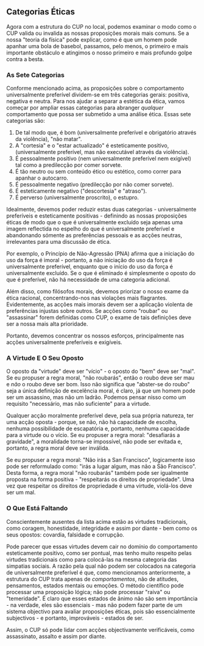 ## Categorias Éticas

Agora com a estrutura do CUP no local, podemos examinar o modo como o CUP valida ou invalida as nossas proposições morais mais comuns. Se a nossa "teoria da física" pode explicar, como é que um homem pode apanhar uma bola de basebol, passamos, pelo menos, o primeiro e mais importante obstáculo e atingimos o nosso primeiro e mais profundo golpe contra a besta.

### As Sete Categorias

Conforme mencionado acima, as proposições sobre o comportamento universalmente preferível dividem-se em três categorias gerais: positiva, negativa e neutra. Para nos ajudar a separar a estética da ética, vamos começar por ampliar essas categorias para abranger *qualquer* comportamento que possa ser submetido a uma análise ética. Essas sete categorias são:

1. De tal modo que, é bom (universalmente preferível e obrigatório através da violência), "não matar".
2. A "cortesia" e o "estar actualizado" é esteticamente positivo, (universalmente preferível, mas não executável através da violência).
3. É pessoalmente positivo (nem universalmente preferível nem exigível) tal como a predilecção por comer sorvete.
4. É tão neutro ou sem conteúdo ético ou estético, como correr para apanhar o autocarro.
5. É pessoalmente negativo (predilecção por não comer sorvete).
6. É esteticamente negativo ("descortesia" e "atraso").
7. É perverso (universalmente proscrito), o estupro.

Idealmente, devemos poder reduzir estas duas categorias - universalmente preferíveis e esteticamente positivas - definindo as nossas proposições éticas de modo que o que é universalmente excluído seja apenas uma imagem reflectida no espelho do que é universalmente preferível e abandonando sómente as preferências pessoais e as acções neutras, irrelevantes para uma discussão de ética.

Por exemplo, o Princípio de Não-Agressão (PNA) afirma que a iniciação do uso da força é imoral - portanto, a não iniciação do uso da força é universalmente preferível, enquanto que o início do uso da força é universalmente excluído. Se o que é eliminado é simplesmente o oposto do que é preferível, não há necessidade de uma categoria adicional.

Além disso, como filósofos morais, devemos priorizar o nosso exame da ética racional, concentrando-nos nas violações mais flagrantes. Evidentemente, as acções mais imorais devem ser a aplicação violenta de preferências injustas sobre outros. Se acções como "roubar" ou "assassinar" forem definidas como CUP, o exame de tais definições deve ser a nossa mais alta prioridade.

Portanto, devemos concentrar os nossos esforços, principalmente nas acções universalmente preferíveis e exigíveis.

### A Virtude E O Seu Oposto

O oposto da "virtude" deve ser "vício" - o oposto do "bem" deve ser "mal". Se eu propuser a regra moral, "não roubarás", então o roubo deve ser mau e *não* o roubo deve ser bom. Isso não significa que "abster-se do roubo" seja a única definição de excelência moral, é claro, já que um homem pode ser um assassino, mas não um ladrão. Podemos pensar nisso como um requisito "necessário, mas não suficiente" para a virtude.

Qualquer acção moralmente preferível deve, pela sua própria natureza, ter uma acção oposta - porque, se não, não há capacidade de escolha, nenhuma possibilidade de escapatória e, portanto, nenhuma capacidade para a virtude ou o vício. Se eu propuser a regra moral: "desafiarás a gravidade", a moralidade torna-se impossível, não pode ser evitada e, portanto, a regra moral deve ser inválida.

Se eu propuser a regra moral: "Não irás a San Francisco", logicamente isso pode ser reformulado como: "irás a lugar algum, mas não a São Francisco". Desta forma, a regra moral "não roubarás" também pode ser igualmente proposta na forma positiva - "respeitarás os direitos de propriedade". Uma vez que respeitar os direitos de propriedade é uma virtude, violá-los deve ser um mal.

### O Que Está Faltando

Conscientemente ausentes da lista acima estão as virtudes tradicionais, como coragem, honestidade, integridade e assim por diante - bem como os seus opostos: covardia, falsidade e corrupção.

Pode parecer que essas virtudes devem cair no domínio do comportamento esteticamente positivo, como ser pontual, mas tenho muito respeito pelas virtudes tradicionais como para colocá-las na mesma categoria das simpatias sociais. A razão pela qual não podem ser colocados na categoria de universalmente preferível é que, como mencionamos anteriormente, a estrutura do CUP trata apenas de *comportamentos*, não de atitudes, pensamentos, estados mentais ou emoções. O método científico pode processar uma proposição lógica; não pode processar "raiva" ou "temeridade". É claro que esses estados de ânimo não são sem importância - na verdade, eles são essenciais - mas não podem fazer parte de um sistema objectivo para avaliar proposições éticas, pois são essencialmente subjectivos - e portanto, improváveis - estados de ser.

Assim, o CUP só pode lidar com acções objectivamente verificáveis, como assassinato, assalto e assim por diante.